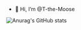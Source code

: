 - 👋 Hi, I’m @T-the-Moose

![Anurag's GitHub stats](https://github-readme-stats.vercel.app/api?username=T-the-Moose&show_icons=true&theme=radical)
